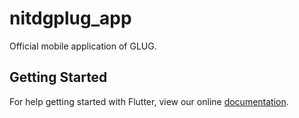 # nitdgplug_app

Official mobile application of GLUG.

## Getting Started

For help getting started with Flutter, view our online
[documentation](https://flutter.io/).

